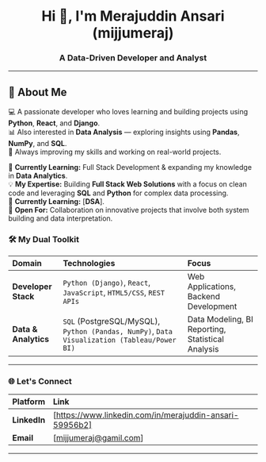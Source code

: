 

<h1 align="center">Hi 👋, I'm Merajuddin Ansari (mijjumeraj)</h1>
<h3 align="center">A Data-Driven Developer and Analyst</h3>

---


## 🚀 About Me

💻 A passionate developer who loves learning and building projects using **Python**, **React**, and **Django**.  
📊 Also interested in **Data Analysis** — exploring insights using **Pandas**, **NumPy**, and **SQL**.  
🚀 Always improving my skills and working on real-world projects.  

🌱 **Currently Learning:** Full Stack Development & expanding my knowledge in **Data Analytics**.  
💡 **My Expertise:** Building **Full Stack Web Solutions** with a focus on clean code and leveraging **SQL** and **Python** for complex data processing.  
📘 **Currently Learning:** [**DSA**].  
🤝 **Open For:** Collaboration on innovative projects that involve both system building and data interpretation.






### 🛠️ My Dual Toolkit

| Domain | Technologies | Focus |
| :--- | :--- | :--- |
| **Developer Stack** | `Python (Django)`, `React`, `JavaScript`, `HTML5/CSS`, `REST APIs` | Web Applications, Backend Development |
| **Data & Analytics** | `SQL` (PostgreSQL/MySQL), `Python (Pandas, NumPy)`, `Data Visualization (Tableau/Power BI)` | Data Modeling, BI Reporting, Statistical Analysis |

---

### 🌐 Let's Connect

| Platform | Link |
| :--- | :--- |
| **LinkedIn** | [https://www.linkedin.com/in/merajuddin-ansari-59956b2] |
| **Email** | [mijjumeraj@gamil.com] |


---

